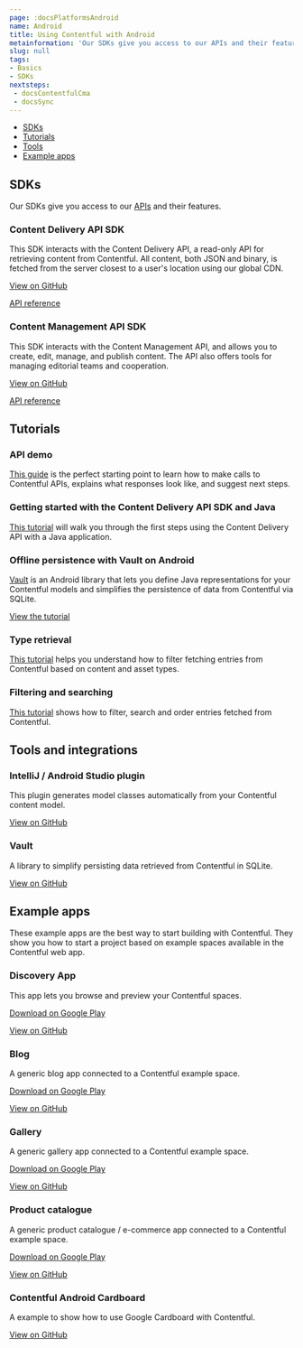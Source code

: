 ```yaml
---
page: :docsPlatformsAndroid
name: Android
title: Using Contentful with Android
metainformation: 'Our SDKs give you access to our APIs and their features.'
slug: null
tags:
- Basics
- SDKs
nextsteps:
 - docsContentfulCma
 - docsSync
---
```


- [SDKs](#sdks)
- [Tutorials](#tutorials)
- [Tools](#tools-and-integrations)
- [Example apps](#example-apps)

## SDKs

Our SDKs give you access to our [APIs](/developers/docs/concepts/apis/) and their features.

### Content Delivery API SDK

This SDK interacts with the Content Delivery API, a read-only API for retrieving content from Contentful. All content, both JSON and binary, is fetched from the server closest to a user's location using our global CDN.

[View on GitHub](https://github.com/contentful/contentful.java)

[API reference](https://contentful.github.io/contentful.java/)

### Content Management API SDK

This SDK interacts with the Content Management API, and allows you to create, edit, manage, and publish content. The API also offers tools for managing editorial teams and cooperation.

[View on GitHub](https://github.com/contentful/contentful-management.java)

[API reference](https://contentful.github.io/contentful-management.java/)

## Tutorials

### API demo

[This guide](/developers/api-demo/java/) is the perfect starting point to learn how to make calls to Contentful APIs, explains what responses look like, and suggest next steps.

### Getting started with the Content Delivery API SDK and Java

[This tutorial](/developers/docs/android/tutorials/getting-started-with-contentful-and-android/) will walk you through the first steps using the Content Delivery API with a Java application.

### Offline persistence with Vault on Android

[Vault](https://github.com/contentful/vault) is an Android library that lets you define Java representations for your Contentful models and simplifies the persistence of data from Contentful via SQLite.

[View the tutorial](/developers/docs/android/tutorials/offline-persistence-with-vault/)

### Type retrieval

[This tutorial](/developers/docs/android/tutorials/advanced-types/) helps you understand how to filter fetching entries from Contentful based on content and asset types.

### Filtering and searching

[This tutorial](/developers/docs/android/tutorials/advanced-filtering-and-searching/) shows how to filter, search and order entries fetched from Contentful.

## Tools and integrations

### IntelliJ / Android Studio plugin

This plugin generates model classes automatically from your Contentful content model.

[View on GitHub](https://github.com/contentful/cf-generator-intellij)

### Vault

A library to simplify persisting data retrieved from Contentful in SQLite.

[View on GitHub](https://github.com/contentful/vault)

## Example apps

These example apps are the best way to start building with Contentful. They show you how to start a project based on example spaces available in the Contentful web app.

### Discovery App

This app lets you browse and preview your Contentful spaces.

[Download on Google Play](https://play.google.com/store/apps/details?id=discovery.contentful)

[View on GitHub](https://github.com/contentful/discovery-app-android)

### Blog

A generic blog app connected to a Contentful example space.

[Download on Google Play](https://play.google.com/store/apps/details?id=blog.contentful)

[View on GitHub](https://github.com/contentful/blog-app-android)

### Gallery

A generic gallery app connected to a Contentful example space.

[Download on Google Play](https://play.google.com/store/apps/details?id=gallery.templates.contentful)

[View on GitHub](https://github.com/contentful/gallery-app-android)

### Product catalogue

A generic product catalogue / e-commerce app connected to a Contentful example space.

[Download on Google Play](https://play.google.com/store/apps/details?id=catalogue.contentful)

[View on GitHub](https://github.com/contentful/product-catalogue-android)

### Contentful Android Cardboard

A example to show how to use Google Cardboard with Contentful.

[View on GitHub](https://github.com/contentful-labs/contentful-cardboard)
